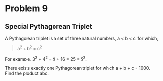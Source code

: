 # Problem 9
## Special Pythagorean Triplet

A Pythagorean triplet is a set of three natural numbers, a < b < c, for which,

> a<sup>2</sup> + b<sup>2</sup> = c<sup>2</sup>

For example, 3<sup>2</sup> + 4<sup>2</sup> = 9 + 16 = 25 = 5<sup>2</sup>.

There exists exactly one Pythagorean triplet for which a + b + c = 1000.
Find the product abc.
